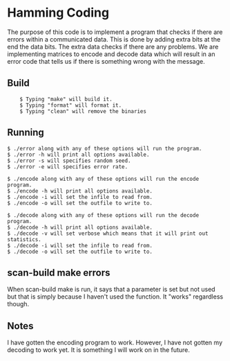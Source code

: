 # Hamming Coding
The purpose of this code is to implement a program that checks if there are errors within a communicated data. This is done by adding extra bits at the end the data bits. The extra data checks if there are any problems. We are implementing matrices to encode and decode data which will result in an error code that tells us if there is something wrong with the message.

## Build

        $ Typing "make" will build it.
        $ Typing "format" will format it.
        $ Typing "clean" will remove the binaries

## Running
	$ ./error along with any of these options will run the program.
	$ ./error -h will print all options available.
	$ ./error -s will specifies random seed.
	$ ./error -e will specifies error rate.
	
	$ ./encode along with any of these options will run the encode program.
	$ ./encode -h will print all options available.
	$ ./encode -i will set the infile to read from.
	$ ./encode -o will set the outfile to write to.
	
	$ ./decode along with any of these options will run the decode program.
	$ ./decode -h will print all options available.
	$ ./decode -v will set verbose which means that it will print out statistics.
	$ ./decode -i will set the infile to read from.
	$ ./decode -o will set the outfile to write to.

## scan-build make errors
When scan-build make is run, it says that a parameter is set but not used but that is simply because I haven't used the function. It "works" regardless though.

## Notes
I have gotten the encoding program to work. However, I have not gotten my decoding to work yet. It is something I will work on in the future.


